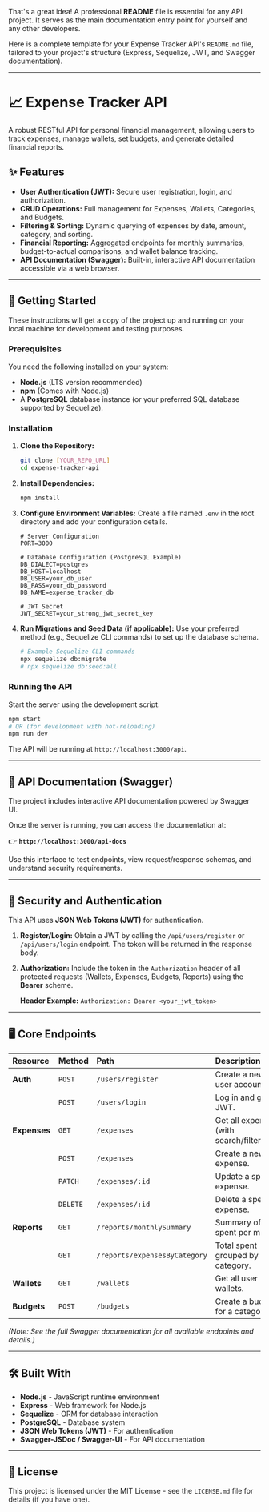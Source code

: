 That's a great idea\! A professional **README** file is essential for any API project. It serves as the main documentation entry point for yourself and any other developers.

Here is a complete template for your Expense Tracker API's `README.md` file, tailored to your project's structure (Express, Sequelize, JWT, and Swagger documentation).

-----

# 📈 Expense Tracker API

A robust RESTful API for personal financial management, allowing users to track expenses, manage wallets, set budgets, and generate detailed financial reports.

## ✨ Features

  * **User Authentication (JWT):** Secure user registration, login, and authorization.
  * **CRUD Operations:** Full management for Expenses, Wallets, Categories, and Budgets.
  * **Filtering & Sorting:** Dynamic querying of expenses by date, amount, category, and sorting.
  * **Financial Reporting:** Aggregated endpoints for monthly summaries, budget-to-actual comparisons, and wallet balance tracking.
  * **API Documentation (Swagger):** Built-in, interactive API documentation accessible via a web browser.

-----

## 🚀 Getting Started

These instructions will get a copy of the project up and running on your local machine for development and testing purposes.

### Prerequisites

You need the following installed on your system:

  * **Node.js** (LTS version recommended)
  * **npm** (Comes with Node.js)
  * A **PostgreSQL** database instance (or your preferred SQL database supported by Sequelize).

### Installation

1.  **Clone the Repository:**

    ```bash
    git clone [YOUR_REPO_URL]
    cd expense-tracker-api
    ```

2.  **Install Dependencies:**

    ```bash
    npm install
    ```

3.  **Configure Environment Variables:**
    Create a file named `.env` in the root directory and add your configuration details.

    ```env
    # Server Configuration
    PORT=3000

    # Database Configuration (PostgreSQL Example)
    DB_DIALECT=postgres
    DB_HOST=localhost
    DB_USER=your_db_user
    DB_PASS=your_db_password
    DB_NAME=expense_tracker_db

    # JWT Secret
    JWT_SECRET=your_strong_jwt_secret_key
    ```

4.  **Run Migrations and Seed Data (if applicable):**
    Use your preferred method (e.g., Sequelize CLI commands) to set up the database schema.

    ```bash
    # Example Sequelize CLI commands
    npx sequelize db:migrate
    # npx sequelize db:seed:all
    ```

### Running the API

Start the server using the development script:

```bash
npm start
# OR (for development with hot-reloading)
npm run dev
```

The API will be running at `http://localhost:3000/api`.

-----

## 📖 API Documentation (Swagger)

The project includes interactive API documentation powered by Swagger UI.

Once the server is running, you can access the documentation at:

👉 **`http://localhost:3000/api-docs`**

Use this interface to test endpoints, view request/response schemas, and understand security requirements.

-----

## 🔐 Security and Authentication

This API uses **JSON Web Tokens (JWT)** for authentication.

1.  **Register/Login:** Obtain a JWT by calling the `/api/users/register` or `/api/users/login` endpoint. The token will be returned in the response body.

2.  **Authorization:** Include the token in the `Authorization` header of all protected requests (Wallets, Expenses, Budgets, Reports) using the **Bearer** scheme.

    **Header Example:**
    `Authorization: Bearer <your_jwt_token>`

-----

## 🖥️ Core Endpoints

| Resource | Method | Path | Description | Protected |
| :--- | :--- | :--- | :--- | :--- |
| **Auth** | `POST` | `/users/register` | Create a new user account. | No |
| | `POST` | `/users/login` | Log in and get a JWT. | No |
| **Expenses** | `GET` | `/expenses` | Get all expenses (with search/filter/sort). | Yes |
| | `POST` | `/expenses` | Create a new expense. | Yes |
| | `PATCH` | `/expenses/:id` | Update a specific expense. | Yes |
| | `DELETE` | `/expenses/:id` | Delete a specific expense. | Yes |
| **Reports** | `GET` | `/reports/monthlySummary` | Summary of total spent per month. | Yes |
| | `GET` | `/reports/expensesByCategory` | Total spent grouped by category. | Yes |
| **Wallets** | `GET` | `/wallets` | Get all user wallets. | Yes |
| **Budgets** | `POST` | `/budgets` | Create a budget for a category. | Yes |

*(Note: See the full Swagger documentation for all available endpoints and details.)*

-----

## 🛠️ Built With

  * **Node.js** - JavaScript runtime environment
  * **Express** - Web framework for Node.js
  * **Sequelize** - ORM for database interaction
  * **PostgreSQL** - Database system
  * **JSON Web Tokens (JWT)** - For authentication
  * **Swagger-JSDoc / Swagger-UI** - For API documentation

-----

## 📄 License

This project is licensed under the MIT License - see the `LICENSE.md` file for details (if you have one).
